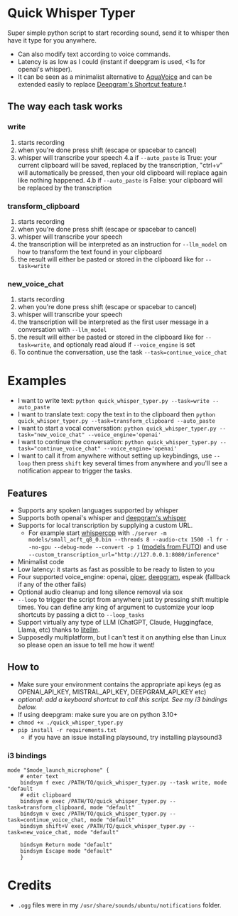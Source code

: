 # Quick Whisper Typer
Super simple python script to start recording sound, send it to whisper then have it type for you anywhere.
* Can also modify text according to voice commands.
* Latency is as low as I could (instant if deepgram is used, <1s for openai's whisper).
* It can be seen as a minimalist alternative to [AquaVoice](https://withaqua.com/) and can be extended easily to replace [Deepgram's Shortcut feature](https://deepgram.com/learn/introducing-shortcut-by-poised-voice-ai-tool).t

## The way each task works
### write
1. starts recording
2. when you're done press shift (escape or spacebar to cancel)
3. whisper will transcribe your speech
4.a if `--auto_paste` is True: your current clipboard will be saved, replaced by the transcription, "ctrl+v" will automatically be pressed, then your old clipboard will replace again like nothing happened.
4.b if `--auto_paste` is False: your clipboard will be replaced by the transcription
### transform_clipboard
1. starts recording
2. when you're done press shift (escape or spacebar to cancel)
3. whisper will transcribe your speech
4. the transcription will be interpreted as an instruction for `--llm_model` on how to transform the text found in your clipboard
5. the result will either be pasted or stored in the clipboard like for `--task=write`
### new_voice_chat
1. starts recording
2. when you're done press shift (escape or spacebar to cancel)
3. whisper will transcribe your speech
4. the transcription will be interpreted as the first user message in a conversation with `--llm_model`
5. the result will either be pasted or stored in the clipboard like for `--task=write`, and optionaly read aloud if `--voice_engine` is set
6. To continue the conversation, use the task `--task=continue_voice_chat`

# Examples
* I want to write text: `python quick_whisper_typer.py --task=write --auto_paste`
* I want to translate text: copy the text in to the clipboard then `python quick_whisper_typer.py --task=transform_clipboard --auto_paste`
* I want to start a vocal conversation: `python quick_whisper_typer.py --task="new_voice_chat" --voice_engine='openai'`
* I want to continue the conversation: `python quick_whisper_typer.py --task="continue_voice_chat" --voice_engine='openai'`
* I want to call it from anywhere without setting up keybindings, use `--loop` then press `shift` key several times from anywhere and you'll see a notification appear to trigger the tasks.


## Features
* Supports any spoken languages supported by whisper
* Supports both openai's whisper and [deepgram's whisper](deepgram.com)
* Supports for local transcription by supplying a custom URL.
    * For example start [whispercpp](https://github.com/ggerganov/whisper.cpp) with `./server -m models/small_acft_q8_0.bin --threads 8 --audio-ctx 1500 -l fr --no-gpu --debug-mode --convert -p 1` ([models from FUTO](https://github.com/futo-org/whisper-acft/)) and use `--custom_transcription_url="http://127.0.0.1:8080/inference"`
* Minimalist code
* Low latency: it starts as fast as possible to be ready to listen to you
* Four supported voice_engine: openai, [piper](https://github.com/rhasspy/piper), [deepgram](deepgram.com), espeak (fallback if any of the other fails)
* Optional audio cleanup and long silence removal via sox
* `--loop` to trigger the script from anywhere just by pressing shift multiple times. You can define any king of argument to customize your loop shortcuts by passing a dict to `--loop_tasks`
* Support virtually any type of LLM (ChatGPT, Claude, Huggingface, Llama, etc) thanks to [litellm](https://docs.litellm.ai/).
* Supposedly multiplatform, but I can't test it on anything else than Linux so please open an issue to tell me how it went!

## How to
* Make sure your environment contains the appropriate api keys (eg as OPENAI_API_KEY, MISTRAL_API_KEY, DEEPGRAM_API_KEY etc)
* *optional: add a keyboard shortcut to call this script. See my i3 bindings below.*
* If using deepgram: make sure you are on python 3.10+
* `chmod +x ./quick_whisper_typer.py`
* `pip install -r requirements.txt`
    * if you have an issue installing playsound, try installing playsound3

### i3 bindings
```
mode "$mode_launch_microphone" {
    # enter text
    bindsym f exec /PATH/TO/quick_whisper_typer.py --task write, mode "default
    # edit clipboard
    bindsym e exec /PATH/TO/quick_whisper_typer.py --task=transform_clipboard, mode "default"
    bindsym v exec /PATH/TO/quick_whisper_typer.py --task=continue_voice_chat, mode "default"
    bindsym shift+V exec /PATH/TO/quick_whisper_typer.py --task=new_voice_chat, mode "default"

    bindsym Return mode "default"
    bindsym Escape mode "default"
    }
```

# Credits
* `.ogg` files were in my `/usr/share/sounds/ubuntu/notifications` folder.
